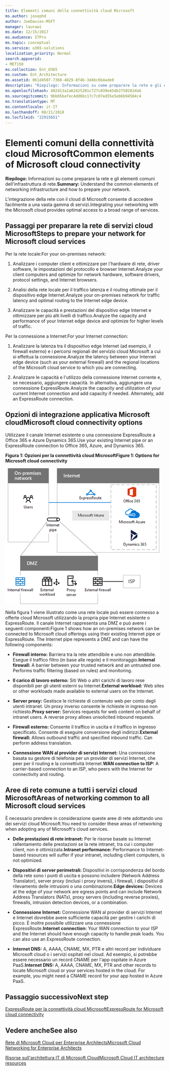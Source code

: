 ```yaml
---
title: Elementi comuni della connettività cloud Microsoft
ms.author: josephd
author: JoeDavies-MSFT
manager: laurawi
ms.date: 12/15/2017
ms.audience: ITPro
ms.topic: conceptual
ms.service: o365-solutions
localization_priority: Normal
search.appverid:
- MET150
ms.collection: Ent_O365
ms.custom: Ent_Architecture
ms.assetid: 061d4507-7360-4029-8f4b-3d4bc6b4ade0
description: "Riepilogo: Informazioni su come preparare la rete e gli elementi comuni dell'infrastruttura di rete."
ms.openlocfilehash: 492d13a2a62425201c727c039e45db2750202da6
ms.sourcegitcommit: 9bb65bafec4dd6bc17c7c07ed55e5eb6b94584c4
ms.translationtype: MT
ms.contentlocale: it-IT
ms.lasthandoff: 08/21/2018
ms.locfileid: "22915651"
---
```

# <a name="common-elements-of-microsoft-cloud-connectivity"></a><span data-ttu-id="4ec1b-103">Elementi comuni della connettività cloud Microsoft</span><span class="sxs-lookup"><span data-stu-id="4ec1b-103">Common elements of Microsoft cloud connectivity</span></span>

 <span data-ttu-id="4ec1b-104">**Riepilogo:** Informazioni su come preparare la rete e gli elementi comuni dell'infrastruttura di rete.</span><span class="sxs-lookup"><span data-stu-id="4ec1b-104">**Summary:** Understand the common elements of networking infrastructure and how to prepare your network.</span></span>
  
<span data-ttu-id="4ec1b-105">L'integrazione della rete con il cloud di Microsoft consente di accedere facilmente a una vasta gamma di servizi.</span><span class="sxs-lookup"><span data-stu-id="4ec1b-105">Integrating your networking with the Microsoft cloud provides optimal access to a broad range of services.</span></span>
  
## <a name="steps-to-prepare-your-network-for-microsoft-cloud-services"></a><span data-ttu-id="4ec1b-106">Passaggi per preparare la rete di servizi cloud Microsoft</span><span class="sxs-lookup"><span data-stu-id="4ec1b-106">Steps to prepare your network for Microsoft cloud services</span></span>
<span data-ttu-id="4ec1b-107"><a name="steps"> </a></span><span class="sxs-lookup"><span data-stu-id="4ec1b-107"></span></span>

<span data-ttu-id="4ec1b-108">Per la rete locale:</span><span class="sxs-lookup"><span data-stu-id="4ec1b-108">For your on-premises network:</span></span>
  
1. <span data-ttu-id="4ec1b-109">Analizzare i computer client e ottimizzare per l'hardware di rete, driver software, le impostazioni del protocollo e browser Internet.</span><span class="sxs-lookup"><span data-stu-id="4ec1b-109">Analyze your client computers and optimize for network hardware, software drivers, protocol settings, and Internet browsers.</span></span>
    
2. <span data-ttu-id="4ec1b-110">Analisi della rete locale per il traffico latenza e il routing ottimale per il dispositivo edge Internet.</span><span class="sxs-lookup"><span data-stu-id="4ec1b-110">Analyze your on-premises network for traffic latency and optimal routing to the Internet edge device.</span></span>
    
3. <span data-ttu-id="4ec1b-111">Analizzare le capacità e prestazioni del dispositivo edge Internet e ottimizzare per più alti livelli di traffico.</span><span class="sxs-lookup"><span data-stu-id="4ec1b-111">Analyze the capacity and performance of your Internet edge device and optimize for higher levels of traffic.</span></span>
    
<span data-ttu-id="4ec1b-112">Per la connessione a Internet:</span><span class="sxs-lookup"><span data-stu-id="4ec1b-112">For your Internet connection:</span></span>
  
1. <span data-ttu-id="4ec1b-113">Analizzare la latenza tra il dispositivo edge Internet (ad esempio, il firewall esterno) e i percorsi regionali del servizio cloud Microsoft a cui si effettua la connessione.</span><span class="sxs-lookup"><span data-stu-id="4ec1b-113">Analyze the latency between your Internet edge device (such as your external firewall) and the regional locations of the Microsoft cloud service to which you are connecting.</span></span>
    
2. <span data-ttu-id="4ec1b-p101">Analizzare le capacità e l'utilizzo della connessione Internet corrente e, se necessario, aggiungere capacità. In alternativa, aggiungere una connessione ExpressRoute.</span><span class="sxs-lookup"><span data-stu-id="4ec1b-p101">Analyze the capacity and utilization of your current Internet connection and add capacity if needed. Alternately, add an ExpressRoute connection.</span></span>
    
## <a name="microsoft-cloud-connectivity-options"></a><span data-ttu-id="4ec1b-116">Opzioni di integrazione applicativa Microsoft cloud</span><span class="sxs-lookup"><span data-stu-id="4ec1b-116">Microsoft cloud connectivity options</span></span>
<span data-ttu-id="4ec1b-117"><a name="steps"> </a></span><span class="sxs-lookup"><span data-stu-id="4ec1b-117"></span></span>

<span data-ttu-id="4ec1b-118">Utilizzare il canale Internet esistente o una connessione ExpressRoute a Office 365 e Azure Dynamics 365.</span><span class="sxs-lookup"><span data-stu-id="4ec1b-118">Use your existing Internet pipe or an ExpressRoute connection to Office 365, Azure, and Dynamics 365.</span></span>
  
<span data-ttu-id="4ec1b-119">**Figura 1: Opzioni per la connettività cloud Microsoft**</span><span class="sxs-lookup"><span data-stu-id="4ec1b-119">**Figure 1: Options for Microsoft cloud connectivity**</span></span>

![Figura 1:  Opzioni per la connettività di Microsoft Cloud](media/Network-Poster/CommonElements.png)

  
<span data-ttu-id="4ec1b-p102">Nella figura 1 viene illustrato come una rete locale può essere connesso a offerte cloud Microsoft utilizzando la propria pipe Internet esistente o ExpressRoute. Il canale Internet rappresenta una DMZ e può avere i seguenti componenti:</span><span class="sxs-lookup"><span data-stu-id="4ec1b-p102">Figure 1 shows how an on-premises network can be connected to Microsoft cloud offerings using their existing Internet pipe or ExpressRoute. The Internet pipe represents a DMZ and can have the following components:</span></span>
  
- <span data-ttu-id="4ec1b-p103">**Firewall interno:** Barriera tra la rete attendibile e uno non attendibile. Esegue il traffico filtro (in base alle regole) e il monitoraggio.</span><span class="sxs-lookup"><span data-stu-id="4ec1b-p103">**Internal firewall:** A barrier between your trusted network and an untrusted one. Performs traffic filtering (based on rules) and monitoring.</span></span>
    
- <span data-ttu-id="4ec1b-125">**Il carico di lavoro esterno:** Siti Web o altri carichi di lavoro rese disponibili per gli utenti esterni su Internet.</span><span class="sxs-lookup"><span data-stu-id="4ec1b-125">**External workload:** Web sites or other workloads made available to external users on the Internet.</span></span>
    
- <span data-ttu-id="4ec1b-p104">**Server proxy:** Gestisce le richieste di contenuto web per conto degli utenti intranet. Un proxy inverso consente le richieste in ingresso non richiesto.</span><span class="sxs-lookup"><span data-stu-id="4ec1b-p104">**Proxy server:** Services requests for web content on behalf of intranet users. A reverse proxy allows unsolicited inbound requests.</span></span>
    
- <span data-ttu-id="4ec1b-p105">**Firewall esterno:** Consente il traffico in uscita e il traffico in ingresso specificato. Consente di eseguire conversione degli indirizzi.</span><span class="sxs-lookup"><span data-stu-id="4ec1b-p105">**External firewall:** Allows outbound traffic and specified inbound traffic. Can perform address translation.</span></span>
    
- <span data-ttu-id="4ec1b-130">**Connessione WAN al provider di servizi Internet:** Una connessione basata su gestore di telefonia per un provider di servizi Internet, che peer per il routing e la connettività Internet.</span><span class="sxs-lookup"><span data-stu-id="4ec1b-130">**WAN connection to ISP:** A carrier-based connection to an ISP, who peers with the Internet for connectivity and routing.</span></span>
    
## <a name="areas-of-networking-common-to-all-microsoft-cloud-services"></a><span data-ttu-id="4ec1b-131">Aree di rete comune a tutti i servizi cloud Microsoft</span><span class="sxs-lookup"><span data-stu-id="4ec1b-131">Areas of networking common to all Microsoft cloud services</span></span>
<span data-ttu-id="4ec1b-132"><a name="steps"> </a></span><span class="sxs-lookup"><span data-stu-id="4ec1b-132"></span></span>

<span data-ttu-id="4ec1b-133">È necessario prendere in considerazione queste aree di rete adottando uno dei servizi cloud Microsoft.</span><span class="sxs-lookup"><span data-stu-id="4ec1b-133">You need to consider these areas of networking when adopting any of Microsoft's cloud services.</span></span>
  
- <span data-ttu-id="4ec1b-134">**Delle prestazioni di rete intranet:** Per le risorse basate su Internet rallentamento delle prestazioni se la rete intranet, tra cui i computer client, non è ottimizzata.</span><span class="sxs-lookup"><span data-stu-id="4ec1b-134">**Intranet performance:** Performance to Internet-based resources will suffer if your intranet, including client computers, is not optimized.</span></span>
    
- <span data-ttu-id="4ec1b-135">**Dispositivi di server perimetrali:** Dispositivi in corrispondenza del bordo della rete sono i punti di uscita e possono includere (Network Address Translator), server proxy (inclusi i proxy inversi), i firewall, i dispositivi di rilevamento delle intrusioni o una combinazione.</span><span class="sxs-lookup"><span data-stu-id="4ec1b-135">**Edge devices:** Devices at the edge of your network are egress points and can include Network Address Translators (NATs), proxy servers (including reverse proxies), firewalls, intrusion detection devices, or a combination.</span></span>
    
- <span data-ttu-id="4ec1b-p106">**Connessione Internet:** Connessione WAN al provider di servizi Internet e Internet dovrebbe avere sufficiente capacità per gestire i carichi di picco. È inoltre possibile utilizzare una connessione ExpressRoute.</span><span class="sxs-lookup"><span data-stu-id="4ec1b-p106">**Internet connection:** Your WAN connection to your ISP and the Internet should have enough capacity to handle peak loads. You can also use an ExpressRoute connection.</span></span>
    
- <span data-ttu-id="4ec1b-p107">**Internet DNS:** A, AAAA, CNAME, MX, PTR e altri record per individuare Microsoft cloud o i servizi ospitati nel cloud. Ad esempio, si potrebbe essere necessario un record CNAME per l'app ospitate in Azure PaaS.</span><span class="sxs-lookup"><span data-stu-id="4ec1b-p107">**Internet DNS:** A, AAAA, CNAME, MX, PTR and other records to locate Microsoft cloud or your services hosted in the cloud. For example, you might need a CNAME record for your app hosted in Azure PaaS.</span></span>
    

## <a name="next-step"></a><span data-ttu-id="4ec1b-140">Passaggio successivo</span><span class="sxs-lookup"><span data-stu-id="4ec1b-140">Next step</span></span>

[<span data-ttu-id="4ec1b-141">ExpressRoute per la connettività cloud Microsoft</span><span class="sxs-lookup"><span data-stu-id="4ec1b-141">ExpressRoute for Microsoft cloud connectivity</span></span>](expressroute-for-microsoft-cloud-connectivity.md)

## <a name="see-also"></a><span data-ttu-id="4ec1b-142">Vedere anche</span><span class="sxs-lookup"><span data-stu-id="4ec1b-142">See also</span></span>

<span data-ttu-id="4ec1b-143"><a name="steps"> </a></span><span class="sxs-lookup"><span data-stu-id="4ec1b-143"></span></span>

[<span data-ttu-id="4ec1b-144">Rete di Microsoft Cloud per Enterprise Architects</span><span class="sxs-lookup"><span data-stu-id="4ec1b-144">Microsoft Cloud Networking for Enterprise Architects</span></span>](microsoft-cloud-networking-for-enterprise-architects.md)
  
[<span data-ttu-id="4ec1b-145">Risorse sull'architettura IT di Microsoft Cloud</span><span class="sxs-lookup"><span data-stu-id="4ec1b-145">Microsoft Cloud IT architecture resources</span></span>](microsoft-cloud-it-architecture-resources.md)


